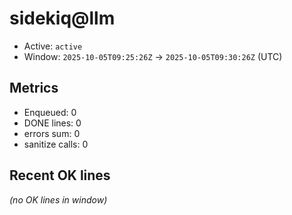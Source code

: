 # sidekiq@llm

- Active: `active`
- Window: `2025-10-05T09:25:26Z` → `2025-10-05T09:30:26Z` (UTC)

## Metrics
- Enqueued: 0
- DONE lines: 0
- errors sum: 0
- sanitize calls: 0

## Recent OK lines
_(no OK lines in window)_
